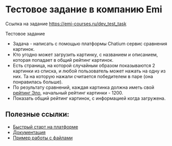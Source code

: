 # Тестовое задание в компанию Emi

Ссылка на задание
https://emi-courses.ru/dev_test_task

Тестовое задание

-   Задача - написать с помощью платформы Chatium сервис сравнения картинок.
-   Кто угодно может загрузить картинку, с названием и описанием, которая попадает в общий рейтинг картинок.
-   Есть страница, на которой случайным образом показываются 2 картинки из списка, и любой пользователь может нажать на одну из них. Та на которую нажали считается победителем в паре (она понравилась больше).
-   По результату сравнений, каждая картинка должна иметь свой [рейтинг Эло](https://ru.wikipedia.org/wiki/%D0%A0%D0%B5%D0%B9%D1%82%D0%B8%D0%BD%D0%B3_%D0%AD%D0%BB%D0%BE#%D0%92%D1%8B%D1%87%D0%B8%D1%81%D0%BB%D0%B5%D0%BD%D0%B8%D0%B5_%D1%80%D0%B5%D0%B9%D1%82%D0%B8%D0%BD%D0%B3%D0%B0_%D0%AD%D0%BB%D0%BE), начальный рейтинг картинки - 1200.
-   Показать общий рейтинг картинок, с информацией когда загружена.

## Полезные ссылки:

-   [Быстрый старт на платформе](https://chatium.ru/docs/start)
-   [Документация](https://docs.chatium.com/ru)
-   [Пример работы с файлами](https://play.chatium.com/s/ide/codecast/simple/media)
